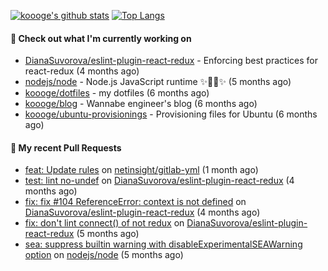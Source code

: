 [![koooge's github stats](https://github-readme-stats.vercel.app/api?username=koooge&count_private=true&show_icons=true)](https://github.com/anuraghazra/github-readme-stats)
[![Top Langs](https://github-readme-stats.vercel.app/api/top-langs/?username=koooge&langs_count=5)](https://github.com/anuraghazra/github-readme-stats)

#### 👷 Check out what I'm currently working on

- [DianaSuvorova/eslint-plugin-react-redux](https://github.com/DianaSuvorova/eslint-plugin-react-redux) - Enforcing best practices for react-redux (4 months ago)
- [nodejs/node](https://github.com/nodejs/node) - Node.js JavaScript runtime ✨🐢🚀✨ (5 months ago)
- [koooge/dotfiles](https://github.com/koooge/dotfiles) - my dotfiles (6 months ago)
- [koooge/blog](https://github.com/koooge/blog) - Wannabe engineer&#39;s blog (6 months ago)
- [koooge/ubuntu-provisionings](https://github.com/koooge/ubuntu-provisionings) - Provisioning files for Ubuntu (6 months ago)

#### 🔨 My recent Pull Requests

- [feat: Update rules](https://github.com/netinsight/gitlab-yml/pull/19) on [netinsight/gitlab-yml](https://github.com/netinsight/gitlab-yml) (1 month ago)
- [test: lint no-undef](https://github.com/DianaSuvorova/eslint-plugin-react-redux/pull/106) on [DianaSuvorova/eslint-plugin-react-redux](https://github.com/DianaSuvorova/eslint-plugin-react-redux) (4 months ago)
- [fix: fix #104 ReferenceError: context is not defined](https://github.com/DianaSuvorova/eslint-plugin-react-redux/pull/105) on [DianaSuvorova/eslint-plugin-react-redux](https://github.com/DianaSuvorova/eslint-plugin-react-redux) (4 months ago)
- [fix: don&#39;t lint connect() of not redux](https://github.com/DianaSuvorova/eslint-plugin-react-redux/pull/103) on [DianaSuvorova/eslint-plugin-react-redux](https://github.com/DianaSuvorova/eslint-plugin-react-redux) (5 months ago)
- [sea: suppress builtin warning with disableExperimentalSEAWarning option](https://github.com/nodejs/node/pull/57086) on [nodejs/node](https://github.com/nodejs/node) (5 months ago)
